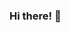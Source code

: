 ### Hi there! 👋

<!--![EvgeniyIvanchikov's GitHub stats](https://github-readme-stats.vercel.app/api?username=EvgeniyIvanchikov&theme=dark&show_icons=true)

<div id="header" align="center">
  <img src="https://cdn.digitalbutlers.me/projects/torch-team-version/development/assets/images/giphy.webp" width="100"/>
</div>
**EvgeniyIvanchikov/EvgeniyIvanchikov** is a ✨ _special_ ✨ repository because its `README.md` (this file) appears on your GitHub profile.

Here are some ideas to get you started:

- 🔭 I’m currently working on ...
- 🌱 I’m currently learning ...
- 👯 I’m looking to collaborate on ...
- 🤔 I’m looking for help with ...
- 💬 Ask me about ...
- 📫 How to reach me: ...
- 😄 Pronouns: ...
- ⚡ Fun fact: ...
-->

